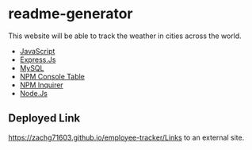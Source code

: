 # readme-generator

This website will be able to track the weather in cities across the world.



* [JavaScript]()
* [Express.Js]()
* [MySQL]()
* [NPM Console Table]()
* [NPM Inquirer]()
* [Node.Js]()

## Deployed Link
https://zachg71603.github.io/employee-tracker/Links to an external site.
